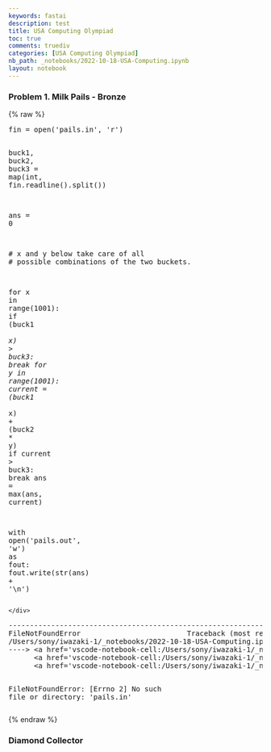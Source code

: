 ```yaml
---
keywords: fastai
description: test 
title: USA Computing Olympiad
toc: true
comments: truediv
categories: [USA Computing Olympiad]
nb_path: _notebooks/2022-10-18-USA-Computing.ipynb
layout: notebook
---
```


<!--
#################################################
### THIS FILE WAS AUTOGENERATED! DO NOT EDIT! ###
#################################################
# file to edit: _notebooks/2022-10-18-USA-Computing.ipynb
-->

<div class="container" id="notebook-container">
        
<div class="cell border-box-sizing text_cell rendered"><div class="inner_cell">
<div class="text_cell_render border-box-sizing rendered_html">
<h3 id="Problem-1.-Milk-Pails---Bronze">Problem 1. Milk Pails - Bronze<a class="anchor-link" href="#Problem-1.-Milk-Pails---Bronze"> </a></h3>
</div>
</div>
</div>
    {% raw %}
    
<div class="cell border-box-sizing code_cell rendered">
<div class="input">

<div class="inner_cell">
    <div class="input_area">
<div class=" highlight hl-ipython3"><pre><span></span><span class="n">fin</span> <span class="o">=</span> <span class="nb">open</span><span class="p">(</span><span class="s1">&#39;pails.in&#39;</span><span class="p">,</span> <span class="s1">&#39;r&#39;</span><span class="p">)</span>

<span class="n">buck1</span><span class="p">,</span> <span class="n">buck2</span><span class="p">,</span> <span class="n">buck3</span> <span class="o">=</span> <span class="nb">map</span><span class="p">(</span><span class="nb">int</span><span class="p">,</span> <span class="n">fin</span><span class="o">.</span><span class="n">readline</span><span class="p">()</span><span class="o">.</span><span class="n">split</span><span class="p">())</span>

<span class="n">ans</span> <span class="o">=</span> <span class="mi">0</span>

<span class="c1"># x and y below take care of all </span>
<span class="c1"># possible combinations of the two buckets.</span>

<span class="k">for</span> <span class="n">x</span> <span class="ow">in</span> <span class="nb">range</span><span class="p">(</span><span class="mi">1001</span><span class="p">):</span>
	<span class="k">if</span> <span class="p">(</span><span class="n">buck1</span> <span class="o">*</span> <span class="n">x</span><span class="p">)</span> <span class="o">&gt;</span> <span class="n">buck3</span><span class="p">:</span>
		<span class="k">break</span>
	<span class="k">for</span> <span class="n">y</span> <span class="ow">in</span> <span class="nb">range</span><span class="p">(</span><span class="mi">1001</span><span class="p">):</span>
		<span class="n">current</span> <span class="o">=</span> <span class="p">(</span><span class="n">buck1</span> <span class="o">*</span> <span class="n">x</span><span class="p">)</span> <span class="o">+</span> <span class="p">(</span><span class="n">buck2</span> <span class="o">*</span> <span class="n">y</span><span class="p">)</span>
		<span class="k">if</span> <span class="n">current</span> <span class="o">&gt;</span> <span class="n">buck3</span><span class="p">:</span>
			<span class="k">break</span>
		<span class="n">ans</span> <span class="o">=</span> <span class="nb">max</span><span class="p">(</span><span class="n">ans</span><span class="p">,</span> <span class="n">current</span><span class="p">)</span>

<span class="k">with</span> <span class="nb">open</span><span class="p">(</span><span class="s1">&#39;pails.out&#39;</span><span class="p">,</span> <span class="s1">&#39;w&#39;</span><span class="p">)</span> <span class="k">as</span> <span class="n">fout</span><span class="p">:</span>
	<span class="n">fout</span><span class="o">.</span><span class="n">write</span><span class="p">(</span><span class="nb">str</span><span class="p">(</span><span class="n">ans</span><span class="p">)</span> <span class="o">+</span> <span class="s1">&#39;</span><span class="se">\n</span><span class="s1">&#39;</span><span class="p">)</span>
</pre></div>

    </div>
</div>
</div>

<div class="output_wrapper">
<div class="output">

<div class="output_area">

<div class="output_subarea output_text output_error">
<pre>
<span class="ansi-red-fg">---------------------------------------------------------------------------</span>
<span class="ansi-red-fg">FileNotFoundError</span>                         Traceback (most recent call last)
<span class="ansi-green-intense-fg ansi-bold">/Users/sony/iwazaki-1/_notebooks/2022-10-18-USA-Computing.ipynb Cell 4</span> in <span class="ansi-cyan-fg">&lt;cell line: 1&gt;</span><span class="ansi-blue-fg">()</span>
<span class="ansi-green-fg">----&gt; &lt;a href=&#39;vscode-notebook-cell:/Users/sony/iwazaki-1/_notebooks/2022-10-18-USA-Computing.ipynb#X10sZmlsZQ%3D%3D?line=0&#39;&gt;1&lt;/a&gt;</span> fin = open(&#39;pails.in&#39;, &#39;r&#39;)
<span class="ansi-green-intense-fg ansi-bold">      &lt;a href=&#39;vscode-notebook-cell:/Users/sony/iwazaki-1/_notebooks/2022-10-18-USA-Computing.ipynb#X10sZmlsZQ%3D%3D?line=2&#39;&gt;3&lt;/a&gt;</span> buck1, buck2, buck3 = map(int, fin.readline().split())
<span class="ansi-green-intense-fg ansi-bold">      &lt;a href=&#39;vscode-notebook-cell:/Users/sony/iwazaki-1/_notebooks/2022-10-18-USA-Computing.ipynb#X10sZmlsZQ%3D%3D?line=4&#39;&gt;5&lt;/a&gt;</span> ans = 0

<span class="ansi-red-fg">FileNotFoundError</span>: [Errno 2] No such file or directory: &#39;pails.in&#39;</pre>
</div>
</div>

</div>
</div>

</div>
    {% endraw %}

<div class="cell border-box-sizing text_cell rendered"><div class="inner_cell">
<div class="text_cell_render border-box-sizing rendered_html">
<h3 id="Diamond-Collector">Diamond Collector<a class="anchor-link" href="#Diamond-Collector"> </a></h3>
</div>
</div>
</div>
</div>
 


